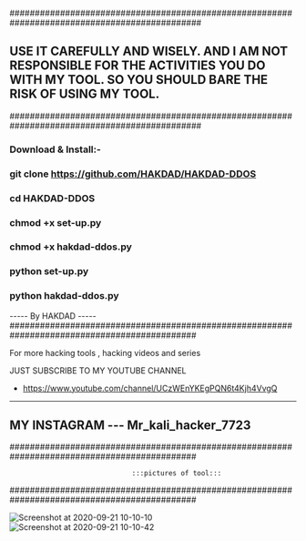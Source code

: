 ##############################################################################################
## USE IT CAREFULLY AND WISELY. AND I AM NOT RESPONSIBLE FOR THE ACTIVITIES YOU DO WITH MY TOOL. SO YOU SHOULD BARE THE RISK OF USING MY TOOL.
##############################################################################################
### Download & Install:-

### git clone https://github.com/HAKDAD/HAKDAD-DDOS

### cd HAKDAD-DDOS

### chmod +x set-up.py

### chmod +x hakdad-ddos.py

### python set-up.py

### python hakdad-ddos.py

----- By HAKDAD -----
#############################################################################################

For more hacking tools , hacking videos and series 

JUST SUBSCRIBE TO MY YOUTUBE CHANNEL
- https://www.youtube.com/channel/UCzWEnYKEgPQN6t4Kjh4VvgQ
----------------------------------------------------------------------------------------------
MY INSTAGRAM --- Mr_kali_hacker_7723
----------------------------------------------------------------------------------------------

#############################################################################################
                                  
                                  :::pictures of tool:::
                                  
#############################################################################################


![Screenshot at 2020-09-21 10-10-10](https://user-images.githubusercontent.com/70651595/93733382-aa724a00-fbc4-11ea-849f-0062842d4f0d.png)
![Screenshot at 2020-09-21 10-10-42](https://user-images.githubusercontent.com/70651595/93733383-ab0ae080-fbc4-11ea-99cd-d6ddacd7e4b8.png)
